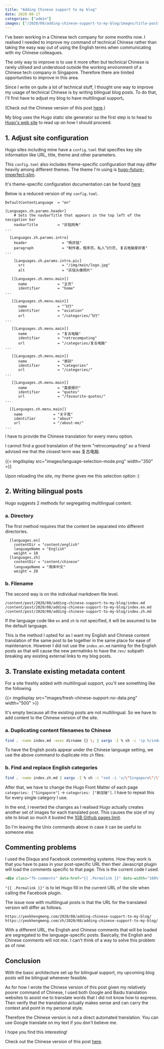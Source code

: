 ```yaml
---
title: "Adding Chinese support to my blog"
date: 2020-08-17
categories: ["admin"]
images: ["/2020/08/adding-chinese-support-to-my-blog/images/title-post-capture.png"]
---
```


I've been working in a Chinese tech company for some months now. I realised I needed to improve my command of technical Chinese rather than taking the easy way out of using the English terms when communicating with my Chinese colleagues.

The only way to improve is to use it more often but technical Chinese is rarely utilised and understood outside the working environment of a Chinese tech company in Singapore. Therefore there are limited opportunities to improve in this area.

Since I write on quite a lot of technical stuff, I thought one way to improve my usage of technical Chinese is by writing bilingual blog posts. To do that, I'll first have to adjust my blog to have multilingual support。

(Check out the Chinese version of this post [here](/zh/2020/08/添加中文支持/).)

<!--more-->

My blog uses the Hugo static site generator so the first step is to head to [Hugo's web site](https://gohugo.io/content-management/multilingual/) to read up on how I should proceed.

## 1. Adjust site configuration

Hugo sites including mine have a `config.toml` that specifies key site information like URL, title, theme and other parameters.

This `config.toml` also includes theme-specific configuration that may differ heavily among different themes. The theme I'm using is [hugo-future-imperfect-slim](https://themes.gohugo.io/hugo-future-imperfect-slim/).

It's theme-specific configuration documentation can be found [here](https://github.com/pacollins/hugo-future-imperfect-slim/wiki/config.toml)

Below is a reduced version of my `config.toml`.

```
DefaultContentLanguage  = "en"

[Languages.zh.params.header]
    # Sets the navbarTitle that appears in the top left of the navigation bar
    navbarTitle         = "庆铭网角"
...
    
  [Languages.zh.params.intro]
    header                = "杨庆铭"
    paragraph             = "制作者，程序员，私人飞行员, 复古电脑爱好者"
...

    [Languages.zh.params.intro.pic]
      src                 = "/img/main/logo.jpg"
      alt                 = "庆铭头像照片"

   [[Languages.zh.menu.main]]
      name              = "主页"
      identifier        = "home"
...

   [[Languages.zh.menu.main]]
      name              = "飞行"
      identifier        = "aviation"
      url               = "/categories/飞行"
...

   [[Languages.zh.menu.main]]
      name              = "复古电脑"
      identifier        = "retrocomputing"
      url               = "/categories/复古电脑"
...

   [[Languages.zh.menu.main]]
      name              = "类别"
      identifier        = "categories"
      url               = "/categories/"
...

   [[Languages.zh.menu.main]]
      name              = "喜爱报价"
      identifier        = "quotes"
      url               = "/favourite-quotes/"
...

  [[Languages.zh.menu.main]]
    name              = "关于我"
    identifier        = "about"
    url               = "/about-me/"
...
```

I have to provide the Chinese translation for every menu option.

I cannot find a good translation of the term "retrocomputing" so a friend advised me that the closest term was 复古电脑.

{{< imgdisplay src="images/language-selection-mode.png" width="350" >}}

Upon reloading the site, my theme gives me this selection option :)

## 2. Writing bilingual posts

Hugo suggests 2 methods for segregating multilingual content.

### a. Directory

The first method requires that the content be separated into different directories.

```
  [languages.en]
    contentDir = "content/english"
    languageName = "English"
    weight = 10
  [languages.zh]
    contentDir = "content/chinese"
    languageName = "简体中文"
    weight = 20
```

### b. Filename

The second way is on the individual markdown file level.

```
/content/post/2020/08/adding-chinese-support-to-my-blog/index.md
/content/post/2020/08/adding-chinese-support-to-my-blog/index.en.md
/content/post/2020/08/adding-chinese-support-to-my-blog/index.zh.md
```

If the language code like `en` and `zh` is not specified, it will be assumed to be the default language.

This is the method I opted for as I want my English and Chinese content translation of the same post to be together in the same place for ease of maintenance. However I did not use the `index.en.md` naming for the English posts as that will cause the new permalinks to have the `/en/` subpath breaking any existing external links to my blog posts.

## 3. Translate existing metadata content

For a site freshly added with multilingual support, you'll see something like the following.

{{< imgdisplay src="images/fresh-chinese-support-no-data.png" width="500" >}}

It's empty because all the existing posts are not multilingual. So we have to add content to the Chinese version of the site.

### a. Duplicating content filenames to Chinese

```bash
find . -name index.md -exec dirname {} \; | xargs -I % sh -c 'cp %/index.md %/index.zh.md;'
```
To have the English posts appear under the Chinese language setting, we use the above command to duplicate into `zh` files.

### b. Find and replace English categories
```bash
find . -name index.zh.md | xargs -I % sh -c "sed -i 's/\"Singapore\"/\"新加玻\"/g' %"
```
After that, we have to change the Hugo Front Matter of each page `categories: ["Singapore"]` -> `categories: ["新加玻"]`. I have to repeat this for every single category I use.

In the end, I reverted the changes as I realised Hugo actually creates another set of images for each translated post. This causes the size of my site to bloat so much it busted the [1GB Github pages limit](https://docs.github.com/en/github/managing-large-files/what-is-my-disk-quota#file-and-repository-size-limitations).

So I'm leaving the Unix commands above in case it can be useful to someone else.

## Commenting problems

I used the Disqus and Facebook commenting systems. How they work is that you have to pass in your post-specific URL then their Javascript plugin will load the comments specific to that page. This is the current code I used. 

```html
<div class="fb-comments" data-href="{{ .Permalink }}" data-width="100%" data-numposts="5"></div>
```

`"{{ .Permalink }}"` is to let Hugo fill in the current URL of the site when calling the Facebook plugin.

The issue now with multilingual posts is that the URL for the translated version will differ as follows.

```
https://yeokhengmeng.com/2020/08/adding-chinese-support-to-my-blog/
https://yeokhengmeng.com/zh/2020/08/adding-chinese-support-to-my-blog/
```

With a different URL, the English and Chinese comments that will be loaded are segregated to the language-specific posts. Basically, the English and Chinese comments will not mix. I can't think of a way to solve this problem as of now.

## Conclusion

With the basic architecture set up for bilingual support, my upcoming blog posts will be bilingual whenever feasible.

As for how I wrote the Chinese version of this post given my relatively poorer command of Chinese, I used both Google and Baidu translation websites to assist me to translate words that I did not know how to express. Then verify that the translation actually makes sense and can carry the context and point in my personal style.

Therefore the Chinese version is not a direct automated translation. You can use Google translate on my text if you don't believe me.

I hope you find this interesting!

Check out the Chinese version of this post [here](/zh/2020/08/添加中文支持/).